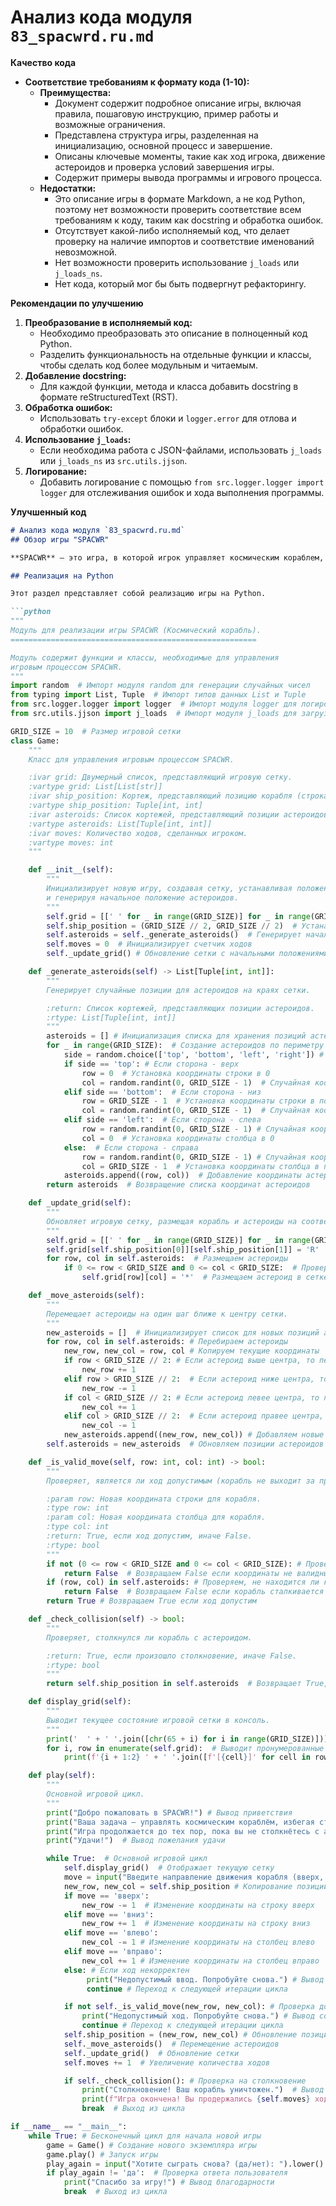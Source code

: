 # Анализ кода модуля `83_spacwrd.ru.md`

**Качество кода**

-   **Соответствие требованиям к формату кода (1-10):**
    -   **Преимущества:**
        -   Документ содержит подробное описание игры, включая правила, пошаговую инструкцию, пример работы и возможные ограничения.
        -   Представлена структура игры, разделенная на инициализацию, основной процесс и завершение.
        -   Описаны ключевые моменты, такие как ход игрока, движение астероидов и проверка условий завершения игры.
        -   Содержит примеры вывода программы и игрового процесса.
    -   **Недостатки:**
        -   Это описание игры в формате Markdown, а не код Python, поэтому нет возможности проверить соответствие всем требованиям к коду, таким как docstring и обработка ошибок.
        -   Отсутствует какой-либо исполняемый код, что делает проверку на наличие импортов и соответствие именований невозможной.
        -   Нет возможности проверить использование `j_loads` или `j_loads_ns`.
        -   Нет кода, который мог бы быть подвергнут рефакторингу.

**Рекомендации по улучшению**

1.  **Преобразование в исполняемый код:**
    -   Необходимо преобразовать это описание в полноценный код Python.
    -   Разделить функциональность на отдельные функции и классы, чтобы сделать код более модульным и читаемым.
2.  **Добавление docstring:**
    -   Для каждой функции, метода и класса добавить docstring в формате reStructuredText (RST).
3.  **Обработка ошибок:**
    -   Использовать `try-except` блоки и `logger.error` для отлова и обработки ошибок.
4.  **Использование `j_loads`:**
    -   Если необходима работа с JSON-файлами, использовать `j_loads` или `j_loads_ns` из `src.utils.jjson`.
5.  **Логирование:**
    -   Добавить логирование с помощью `from src.logger.logger import logger` для отслеживания ошибок и хода выполнения программы.

**Улучшенный код**

```markdown
# Анализ кода модуля `83_spacwrd.ru.md`
## Обзор игры "SPACWR"

**SPACWR** — это игра, в которой игрок управляет космическим кораблем, избегая столкновения с астероидами. Игрок по очереди выбирает направление движения корабля, чтобы избежать столкновения. Цель игры — продержаться как можно дольше, избегая столкновений с астероидами.

## Реализация на Python

Этот раздел представляет собой реализацию игры на Python.

```python
"""
Модуль для реализации игры SPACWR (Космический корабль).
=======================================================

Модуль содержит функции и классы, необходимые для управления
игровым процессом SPACWR.
"""
import random  # Импорт модуля random для генерации случайных чисел
from typing import List, Tuple  # Импорт типов данных List и Tuple
from src.logger.logger import logger  # Импорт модуля logger для логирования ошибок
from src.utils.jjson import j_loads  # Импорт модуля j_loads для загрузки JSON данных #

GRID_SIZE = 10  # Размер игровой сетки
class Game:
    """
    Класс для управления игровым процессом SPACWR.

    :ivar grid: Двумерный список, представляющий игровую сетку.
    :vartype grid: List[List[str]]
    :ivar ship_position: Кортеж, представляющий позицию корабля (строка, столбец).
    :vartype ship_position: Tuple[int, int]
    :ivar asteroids: Список кортежей, представляющий позиции астероидов (строка, столбец).
    :vartype asteroids: List[Tuple[int, int]]
    :ivar moves: Количество ходов, сделанных игроком.
    :vartype moves: int
    """

    def __init__(self):
        """
        Инициализирует новую игру, создавая сетку, устанавливая положение корабля
        и генерируя начальное положение астероидов.
        """
        self.grid = [[' ' for _ in range(GRID_SIZE)] for _ in range(GRID_SIZE)]  # Инициализирует игровую сетку
        self.ship_position = (GRID_SIZE // 2, GRID_SIZE // 2)  # Устанавливает начальную позицию корабля в центре
        self.asteroids = self._generate_asteroids()  # Генерирует начальное положение астероидов
        self.moves = 0  # Инициализирует счетчик ходов
        self._update_grid() # Обновление сетки с начальными положениями корабля и астероидов

    def _generate_asteroids(self) -> List[Tuple[int, int]]:
        """
        Генерирует случайные позиции для астероидов на краях сетки.

        :return: Список кортежей, представляющих позиции астероидов.
        :rtype: List[Tuple[int, int]]
        """
        asteroids = [] # Инициализация списка для хранения позиций астероидов
        for _ in range(GRID_SIZE):  # Создание астероидов по периметру сетки
            side = random.choice(['top', 'bottom', 'left', 'right']) # Выбор стороны для астероида
            if side == 'top': # Если сторона - верх
                row = 0  # Установка координаты строки в 0
                col = random.randint(0, GRID_SIZE - 1)  # Случайная координата столбца в диапазоне размера сетки
            elif side == 'bottom':  # Если сторона - низ
                row = GRID_SIZE - 1  # Установка координаты строки в последний ряд
                col = random.randint(0, GRID_SIZE - 1)  # Случайная координата столбца в диапазоне размера сетки
            elif side == 'left':  # Если сторона - слева
                row = random.randint(0, GRID_SIZE - 1) # Случайная координата строки в диапазоне размера сетки
                col = 0  # Установка координаты столбца в 0
            else:  # Если сторона - справа
                row = random.randint(0, GRID_SIZE - 1) # Случайная координата строки в диапазоне размера сетки
                col = GRID_SIZE - 1  # Установка координаты столбца в последний столбец
            asteroids.append((row, col))  # Добавление координаты астероида в список
        return asteroids  # Возвращение списка координат астероидов

    def _update_grid(self):
        """
        Обновляет игровую сетку, размещая корабль и астероиды на соответствующих позициях.
        """
        self.grid = [[' ' for _ in range(GRID_SIZE)] for _ in range(GRID_SIZE)]  # Очищаем сетку
        self.grid[self.ship_position[0]][self.ship_position[1]] = 'R'  # Размещаем корабль
        for row, col in self.asteroids:  # Размещаем астероиды
            if 0 <= row < GRID_SIZE and 0 <= col < GRID_SIZE:  # Проверка границ
                self.grid[row][col] = '*'  # Размещаем астероид в сетке

    def _move_asteroids(self):
        """
        Перемещает астероиды на один шаг ближе к центру сетки.
        """
        new_asteroids = []  # Инициализирует список для новых позиций астероидов
        for row, col in self.asteroids: # Перебираем астероиды
            new_row, new_col = row, col # Копируем текущие координаты
            if row < GRID_SIZE // 2: # Если астероид выше центра, то перемещаем его ниже
                new_row += 1
            elif row > GRID_SIZE // 2:  # Если астероид ниже центра, то перемещаем его выше
                new_row -= 1
            if col < GRID_SIZE // 2: # Если астероид левее центра, то перемещаем его правее
                new_col += 1
            elif col > GRID_SIZE // 2:  # Если астероид правее центра, то перемещаем его левее
                new_col -= 1
            new_asteroids.append((new_row, new_col)) # Добавляем новые координаты в список
        self.asteroids = new_asteroids  # Обновляем позиции астероидов

    def _is_valid_move(self, row: int, col: int) -> bool:
        """
        Проверяет, является ли ход допустимым (корабль не выходит за пределы сетки и не сталкивается с астероидом).

        :param row: Новая координата строки для корабля.
        :type row: int
        :param col: Новая координата столбца для корабля.
        :type col: int
        :return: True, если ход допустим, иначе False.
        :rtype: bool
        """
        if not (0 <= row < GRID_SIZE and 0 <= col < GRID_SIZE): # Проверяем, не вышел ли корабль за пределы сетки
            return False  # Возвращаем False если координаты не валидны
        if (row, col) in self.asteroids: # Проверяем, не находится ли корабль на позиции астероида
            return False  # Возвращаем False если корабль сталкивается с астероидом
        return True # Возвращаем True если ход допустим

    def _check_collision(self) -> bool:
        """
        Проверяет, столкнулся ли корабль с астероидом.

        :return: True, если произошло столкновение, иначе False.
        :rtype: bool
        """
        return self.ship_position in self.asteroids  # Возвращает True, если позиция корабля совпадает с позицией астероида

    def display_grid(self):
        """
        Выводит текущее состояние игровой сетки в консоль.
        """
        print('  ' + ' '.join([chr(65 + i) for i in range(GRID_SIZE)])) # Выводит буквенные координаты столбцов
        for i, row in enumerate(self.grid):  # Выводит пронумерованные строки сетки
            print(f'{i + 1:2} ' + ' '.join([f'[{cell}]' for cell in row]))

    def play(self):
        """
        Основной игровой цикл.
        """
        print("Добро пожаловать в SPACWR!") # Вывод приветствия
        print("Ваша задача — управлять космическим кораблём, избегая столкновения с астероидами.") # Вывод правил
        print("Игра продолжается до тех пор, пока вы не столкнётесь с астероидом.") # Вывод правил
        print("Удачи!")  # Вывод пожелания удачи

        while True:  # Основной игровой цикл
            self.display_grid()  # Отображает текущую сетку
            move = input("Введите направление движения корабля (вверх, вниз, влево, вправо): ").lower()  # Получение хода от пользователя
            new_row, new_col = self.ship_position # Копирование позиции корабля
            if move == 'вверх':
                new_row -= 1  # Изменение координаты на строку вверх
            elif move == 'вниз':
                new_row += 1  # Изменение координаты на строку вниз
            elif move == 'влево':
                new_col -= 1 # Изменение координаты на столбец влево
            elif move == 'вправо':
                new_col += 1 # Изменение координаты на столбец вправо
            else: # Если ход некорректен
                 print("Недопустимый ввод. Попробуйте снова.") # Вывод сообщения об ошибке
                 continue # Переход к следующей итерации цикла

            if not self._is_valid_move(new_row, new_col): # Проверка допустимости хода
                print("Недопустимый ход. Попробуйте снова.") # Вывод сообщения об ошибке
                continue # Переход к следующей итерации цикла
            self.ship_position = (new_row, new_col) # Обновление позиции корабля
            self._move_asteroids()  # Перемещение астероидов
            self._update_grid()  # Обновление сетки
            self.moves += 1  # Увеличение количества ходов

            if self._check_collision(): # Проверка на столкновение
                print("Столкновение! Ваш корабль уничтожен.")  # Вывод сообщения о проигрыше
                print(f"Игра окончена! Вы продержались {self.moves} ходов.")  # Вывод количества ходов
                break  # Выход из цикла

if __name__ == "__main__":
    while True: # Бесконечный цикл для начала новой игры
        game = Game() # Создание нового экземпляра игры
        game.play() # Запуск игры
        play_again = input("Хотите сыграть снова? (да/нет): ").lower() # Запрос на повторную игру
        if play_again != 'да':  # Проверка ответа пользователя
            print("Спасибо за игру!") # Вывод благодарности
            break  # Выход из цикла
```
```